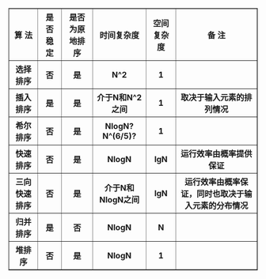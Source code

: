 <div>
    <table border="1">
	    <tr>
	      <th>算    法</th>
	      <th>是否稳定</th>
	      <th>是否为原地排序</th>
        <th>时间复杂度</th>
        <th>空间复杂度</th>
        <th>备    注</th>
	    </tr>
	    <tr>
	      <th>选择排序</th>
	      <th>否</th>
	      <th>是</th>
        <th>N^2</th>
        <th>1</th>
        <th></th>
	    </tr>
	    <tr>
	      <th>插入排序</th>
	      <th>是</th>
	      <th>是</th>
        <th>介于N和N^2之间</th>
        <th>1</th>
        <th>取决于输入元素的排列情况</th>
	    </tr>
	    <tr>
	      <th>希尔排序</th>
	      <th>否</th>
	      <th>是</th>
        <th>NlogN? N^(6/5)?</th>
        <th>1</th>
        <th></th>
	    </tr>
	    <tr>
	      <th>快速排序</th>
	      <th>否</th>
	      <th>是</th>
        <th>NlogN</th>
        <th>lgN</th>
        <th>运行效率由概率提供保证</th>
	    </tr>
	    <tr>
	      <th>三向快速排序</th>
	      <th>否</th>
	      <th>是</th>
        <th>介于N和NlogN之间</th>
        <th>lgN</th>
        <th>运行效率由概率保证，同时也取决于输入元素的分布情况</th>
	    </tr>
	    <tr>
	      <th>归并排序</th>
	      <th>是</th>
	      <th>否</th>
        <th>NlogN</th>
        <th>N</th>
        <th></th>
	    </tr>
	    <tr>
	      <th>堆排序</th>
	      <th>否</th>
	      <th>是</th>
        <th>NlogN</th>
        <th>1</th>
        <th></th>
	    </tr>
    </table>
</div>
